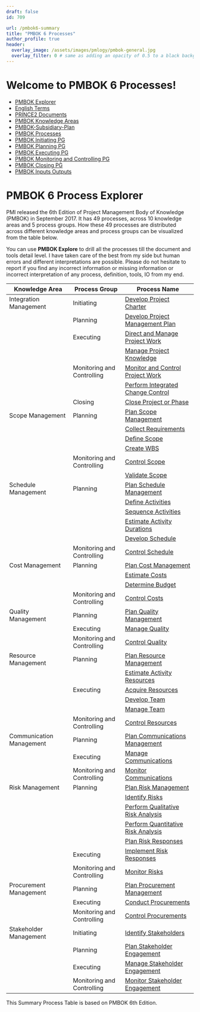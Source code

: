 ```yaml
---
draft: false
id: 709    

url: /pmbok6-summary
title: "PMBOK 6 Processes"
author_profile: true
header:
  overlay_image: /assets/images/pmlogy/pmbok-general.jpg
  overlay_filter: 0 # same as adding an opacity of 0.5 to a black background
---
```


# Welcome to PMBOK 6 Processes!

- [PMBOK Explorer](/pmbok6/PMBOK-Explorer)
- [English Terms](/pmbok6/English-Terms)
- [PRINCE2 Documents](/pmbok6/PRINCE2-Documents)
- [PMBOK Knowledge Areas](/pmbok6/PMBOK-Knowledge-Areas)
- [PMBOK-Subsidiary-Plan](/pmbok6/PMBOK-Subsidiary-Plan)
- [PMBOK Processes](/pmbok6/PMBOK-Processes)
- [PMBOK Initiating PG](/pmbok6/PMBOK-Initiating-PG)
- [PMBOK Planning PG](/pmbok6/PMBOK-Planning-PG)
- [PMBOK Executing PG](/pmbok6/PMBOK-Executing-PG)
- [PMBOK Monitoring and Controlling PG](/pmbok6/PMBOK-Monitoring-and-Controlling-PG)
- [PMBOK Closing PG](/pmbok6/PMBOK-Closing-PG)
- [PMBOK Inputs Outputs](/pmbok6/PMBOK-Inputs-Outputs)


# PMBOK 6 Process Explorer

PMI released the 6th Edition of Project Management Body of Knowledge (PMBOK) in September 2017. It has 49 processes, across 10 knowledge areas and 5 process groups. How these 49 processes are distributed across different knowledge areas and process groups can be visualized from the table below.

You can use **PMBOK Explore** to drill all the processes till the document and tools detail level. I have taken care of the best from my side but human errors and different interpretations are possible. Please do not hesitate to report if you find any incorrect information or missing information or incorrect interpretation of any process, definition, tools, IO from my end.

| **Knowledge Area** | **Process Group** | **Process Name** |
|---|---|---|
| Integration Management | Initiating | [Develop Project Charter](/pmbok6/Develop-Project-Charter) |
|  | Planning | [Develop Project Management Plan](/pmbok6/Develop-Project-Management-Plan) |
|  | Executing | [Direct and Manage Project Work](/pmbok6/Direct-and-Manage-Project-Work) |
|  |  | [Manage Project Knowledge](/pmbok6/Manage-Project-Knowledge) |
|  | Monitoring and Controlling | [Monitor and Control Project Work](/pmbok6/Monitor-and-Control-Project-Work) |
|  |  | [Perform Integrated Change Control](/pmbok6/Perform-Integrated-Change-Control) |
|  | Closing | [Close Project or Phase](/pmbok6/Close-Project-or-Phase) |
| Scope Management | Planning | [Plan Scope Management](/pmbok6/Plan-Scope-Management) |
|  |  | [Collect Requirements](/pmbok6/Collect-Requirements) |
|  |  | [Define Scope](/pmbok6/Define-Scope) |
|  |  | [Create WBS](/pmbok6/Create-WBS) |
|  | Monitoring and Controlling | [Control Scope](/pmbok6/Control-Scope) |
|  |  | [Validate Scope](/pmbok6/Validate-Scope) |
| Schedule Management | Planning | [Plan Schedule Management](/pmbok6/Plan-Schedule-Management) |
|  |  | [Define Activities](/pmbok6/Define-Activities) |
|  |  | [Sequence Activities](/pmbok6/Sequence-Activities) |
|  |  | [Estimate Activity Durations](/pmbok6/Estimate-Activity-Durations) |
|  |  | [Develop Schedule](/pmbok6/Develop-Schedule) |
|  | Monitoring and Controlling | [Control Schedule](/pmbok6/Control-Schedule) |
| Cost Management | Planning | [Plan Cost Management](/pmbok6/Plan-Cost-Management) |
|  |  | [Estimate Costs](/pmbok6/Estimate-Costs) |
|  |  | [Determine Budget](/pmbok6/Determine-Budget) |
|  | Monitoring and Controlling | [Control Costs](/pmbok6/Control-Costs) |
| Quality Management | Planning | [Plan Quality Management](/pmbok6/Plan-Quality-Management) |
|  | Executing | [Manage Quality](/pmbok6/Manage-Quality) |
|  | Monitoring and Controlling | [Control Quality](/pmbok6/Control-Quality) |
| Resource Management | Planning | [Plan Resource Management](/pmbok6/Plan-Resource-Management) |
|  |  | [Estimate Activity Resources](/pmbok6/Estimate-Activity-Resources) |
|  | Executing | [Acquire Resources](/pmbok6/Acquire-Resources) |
|  |  | [Develop Team](/pmbok6/Develop-Team) |
|  |  | [Manage Team](/pmbok6/Manage-Team) |
|  | Monitoring and Controlling | [Control Resources](/pmbok6/Control-Resources) |
| Communication Management | Planning | [Plan Communications Management](/pmbok6/Plan-Communications-Management) |
|  | Executing | [Manage Communications](/pmbok6/Manage-Communications) |
|  | Monitoring and Controlling | [Monitor Communications](/pmbok6/Monitor-Communications) |
| Risk Management | Planning | [Plan Risk Management](/pmbok6/Plan-Risk-Management) |
|  |  | [Identify Risks](/pmbok6/Identify-Risks) |
|  |  | [Perform Qualitative Risk Analysis](/pmbok6/Perform-Qualitative-Risk-Analysis) |
|  |  | [Perform Quantitative Risk Analysis](/pmbok6/Perform-Quantitative-Risk-Analysis) |
|  |  | [Plan Risk Responses](/pmbok6/Plan-Risk-Responses) |
|  | Executing | [Implement Risk Responses](/pmbok6/Implement-Risk-Responses) |
|  | Monitoring and Controlling | [Monitor Risks](/pmbok6/Monitor-Risks) |
| Procurement Management | Planning | [Plan Procurement Management](/pmbok6/Plan-Procurement-Management) |
|  | Executing | [Conduct Procurements](/pmbok6/Conduct-Procurements) |
|  | Monitoring and Controlling | [Control Procurements](/pmbok6/Control-Procurements) |
| Stakeholder Management | Initiating | [Identify Stakeholders](/pmbok6/Identify-Stakeholders) |
|  | Planning | [Plan Stakeholder Engagement](/pmbok6/Plan-Stakeholder-Engagement) |
|  | Executing | [Manage Stakeholder Engagement](/pmbok6/Manage-Stakeholder-Engagement) |
|  | Monitoring and Controlling | [Monitor Stakeholder Engagement](/pmbok6/Monitor-Stakeholder-Engagement) |

This Summary Process Table is based on PMBOK 6th Edition.
